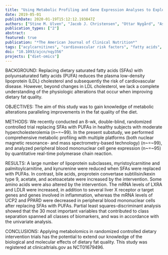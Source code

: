 ```yaml
---
title: "Using Metabolic Profiling and Gene Expression Analyses to Explore Molecular Effects of Replacing Saturated Fat with Polyunsaturated Fat-a Randomized Controlled Dietary Intervention Study"
date: 2019-05-01
publishDate: 2020-01-19T15:12:12.193847Z
authors: ["Stine M. Ulven", "Jacob J. Christensen", "Ottar Nygård", "Asbjørn Svardal", "Lena Leder", "Inger Ottestad", "Vegard Lysne", "Johnny Laupsa-Borge", "Per Magne Ueland", "Øivind Midttun", "Klaus Meyer", "Adrian McCann", "Lene F. Andersen", "Kirsten B. Holven"]
publication_types: ["2"]
abstract: 
featured: true
publication: "*The American Journal of Clinical Nutrition*"
tags: ["acylcarnitines", "cardiovascular risk factors", "fatty acids", "gene expression", "lipoprotein subclasses", "metabolic profiling", "nutrition", "tryptophan"]
doi: "10.1093/ajcn/nqy356"
projects: ["diet-omics"]
---
```


BACKGROUND: Replacing dietary saturated fatty acids (SFAs) with polyunsaturated fatty acids (PUFA) reduces the plasma low-density lipoprotein (LDL) cholesterol and subsequently the risk of cardiovascular disease. However, beyond changes in LDL cholesterol, we lack a complete understanding of the physiologic alterations that occur when improving dietary fat quality. 

OBJECTIVES: The aim of this study was to gain knowledge of metabolic alterations paralleling improvements in the fat quality of the diet. 

METHODS: We recently conducted an 8-wk, double-blind, randomized controlled trial replacing SFAs with PUFAs in healthy subjects with moderate hypercholesterolemia (n~=~99). In the present substudy, we performed comprehensive metabolic profiling with multiple platforms (both nuclear magnetic resonance- and mass spectrometry-based technology) (n~=~99), and analyzed peripheral blood mononuclear cell gene expression (n~=~95) by quantitative real-time polymerase chain reaction. 

RESULTS: A large number of lipoprotein subclasses, myristoylcarnitine and palmitoylcarnitine, and kynurenine were reduced when SFAs were replaced with PUFAs. In contrast, bile acids, proprotein convertase subtilisin/kexin type 9, acetate, and acetoacetate were increased by the intervention. Some amino acids were also altered by the intervention. The mRNA levels of LXRA and LDLR were increased, in addition to several liver X receptor $α$ target genes and genes involved in inflammation, whereas the mRNA levels of UCP2 and PPARD were decreased in peripheral blood mononuclear cells after replacing SFAs with PUFAs. Partial least squares-discriminant analysis showed that the 30 most important variables that contributed to class separation spanned all classes of biomarkers, and was in accordance with the univariate analysis. 

CONCLUSIONS: Applying metabolomics in randomized controlled dietary intervention trials has the potential to extend our knowledge of the biological and molecular effects of dietary fat quality. This study was registered at clinicaltrials.gov as NCT01679496.